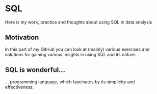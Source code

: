 # SQL
Here is my work, practice and thoughts about using SQL in data analysis 

## Motivation

In this part of my GitHub you can look at (mainly) various exercises and solutions for gaining various insights in using SQL and its nature.

## SQL is wonderful...

... programming language, which fascinates by its simplicity and effectiveness. 
